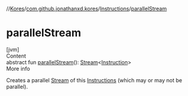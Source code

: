 //[Kores](../../index.md)/[com.github.jonathanxd.kores](../index.md)/[Instructions](index.md)/[parallelStream](parallel-stream.md)



# parallelStream  
[jvm]  
Content  
abstract fun [parallelStream](parallel-stream.md)(): [Stream](https://docs.oracle.com/javase/8/docs/api/java/util/stream/Stream.html)<[Instruction](../-instruction/index.md)>  
More info  


Creates a parallel [Stream](https://docs.oracle.com/javase/8/docs/api/java/util/stream/Stream.html) of this [Instructions](index.md) (which may or may not be parallel).

  



